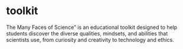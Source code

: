 # toolkit
The Many Faces of Science” is an educational toolkit designed to help students discover the diverse qualities, mindsets, and abilities that scientists use, from curiosity and creativity to technology and ethics.
